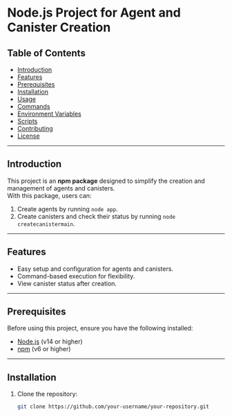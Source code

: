 # Node.js Project for Agent and Canister Creation  

## Table of Contents  
- [Introduction](#introduction)  
- [Features](#features)  
- [Prerequisites](#prerequisites)  
- [Installation](#installation)  
- [Usage](#usage)  
- [Commands](#commands)  
- [Environment Variables](#environment-variables)  
- [Scripts](#scripts)  
- [Contributing](#contributing)  
- [License](#license)  

---  

## Introduction  

This project is an **npm package** designed to simplify the creation and management of agents and canisters.  
With this package, users can:  
1. Create agents by running `node app`.  
2. Create canisters and check their status by running `node createcanistermain`.  

---  

## Features  

- Easy setup and configuration for agents and canisters.  
- Command-based execution for flexibility.  
- View canister status after creation.  

---  

## Prerequisites  

Before using this project, ensure you have the following installed:  

- [Node.js](https://nodejs.org/) (v14 or higher)  
- [npm](https://www.npmjs.com/) (v6 or higher)  

---  

## Installation  

1. Clone the repository:  
   ```bash  
   git clone https://github.com/your-username/your-repository.git  
